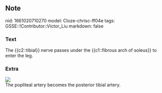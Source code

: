 ## Note
nid: 1661020710270
model: Cloze-chrisc-ff04e
tags: GSSE::!Contributor::Victor_Liu
markdown: false

### Text
The {{c2::tibial}} nerve passes under the {{c1::fibrous arch of soleus}} to enter the leg.

### Extra
<img src="paste-66df50e1293ed16b14f0d3af6ca066e1655793f0.jpg">
<div>
  The popliteal artery becomes the posterior tibial artery.
</div>
